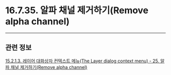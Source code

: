 # 16.7.35. 알파 채널 제거하기(Remove alpha channel)

***

## 관련 정보

[15.2.1.3. 레이어 대화상자 컨텍스트 메뉴(The Layer dialog context menu) - 25. 알파 채널 제거하기(Remove alpha channel)](./15-02-01-03-the_layer_dialog_context_menu.md#15-02-01-03-s25)